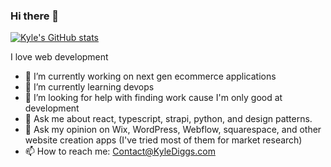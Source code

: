 ### Hi there 👋

[![Kyle's GitHub stats](https://github-readme-stats.vercel.app/api?username=kyle772&count_private=true&show_icons=true)](https://github.com/anuraghazra/github-readme-stats)

I love web development

- 🔭 I’m currently working on next gen ecommerce applications
- 🌱 I’m currently learning devops
- 🤔 I’m looking for help with finding work cause I'm only good at development
- 💬 Ask me about react, typescript, strapi, python, and design patterns.
- 💬 Ask my opinion on Wix, WordPress, Webflow, squarespace, and other website creation apps (I've tried most of them for market research)
- 📫 How to reach me: Contact@KyleDiggs.com
